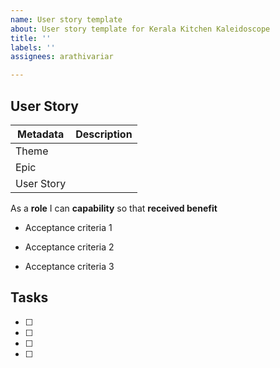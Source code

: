 ```yaml
---
name: User story template
about: User story template for Kerala Kitchen Kaleidoscope
title: ''
labels: ''
assignees: arathivariar

---
```


## User Story
| Metadata | Description |
| -------- | ----------- |
| Theme |  |
| Epic |   |
| User Story |  |

As a **role** I can **capability** so that **received benefit**

- Acceptance criteria 1

- Acceptance criteria 2

- Acceptance criteria 3

## Tasks
- [ ] 
- [ ] 
- [ ] 
- [ ]
